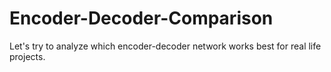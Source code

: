 # Encoder-Decoder-Comparison
Let's try to analyze which encoder-decoder network works best for real life projects.
